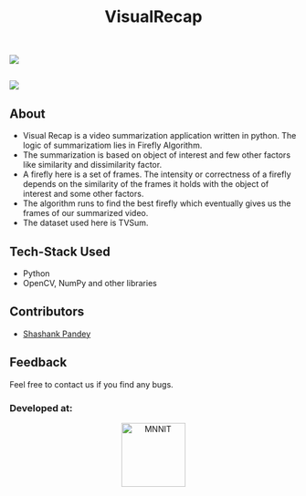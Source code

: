 <h1 align="center">VisualRecap</h1>
<p align="center">
 
</p>
<p align="center">  </p>

<br>

![](https://img.shields.io/badge/-Python-green)
## ![](https://visitor-badge.laobi.icu/badge?page_id=shashank088.VisualRecap)

## About
* Visual Recap is a video summarization application written in python. The logic of summarizatiom lies in Firefly Algorithm.
* The summarization is based on object of interest and few other factors like similarity and dissimilarity factor.
* A firefly here is a set of frames. The intensity or correctness of a firefly depends on the similarity of the frames it holds with the object of interest and some other factors.
* The algorithm runs to find the best firefly which eventually gives us the frames of our summarized video.
* The dataset used here is TVSum.

## Tech-Stack Used
* Python
* OpenCV, NumPy and other libraries


## Contributors
* [Shashank Pandey](https://github.com/shashank088)

## Feedback
Feel free to contact us if you find any bugs.

### Developed at:
<p align="center">
<img alt="MNNIT" width="112px" src="http://www.mnnit.ac.in/institutelogo/MNNIT%20(logo)png.png" />
</p>


